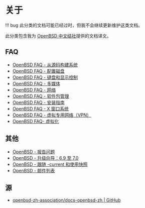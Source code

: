 # 关于

!!! bug
    此分类的文档可能已经过时，但我不会继续更新维护这类文档。

此分类包含我为 [OpenBSD 中文结社](https://github.com/openbsd-zh-association)提供的文档译文。

## FAQ

- [OpenBSD FAQ - 从源码构建系统](./openbsd-faq/faq1.md)
- [OpenBSD FAQ - 配置磁盘](./openbsd-faq/faq2.md)
- [OpenBSD FAQ - 键盘和显示控制](./openbsd-faq/faq3.md)
- [OpenBSD FAQ - 多媒体](./openbsd-faq/faq4.md)
- [OpenBSD FAQ - 网络](./openbsd-faq/faq5.md)
- [OpenBSD FAQ - 软件包管理](./openbsd-faq/faq6.md)
- [OpenBSD FAQ - 安装指南](./openbsd-faq/faq7.md)
- [OpenBSD FAQ - X 窗口系统](./openbsd-faq/faq8.md)
- [OpenBSD FAQ - 虚拟专用网络（VPN）](./openbsd-faq/faq9.md)
- [OpenBSD FAQ- 虚拟化](./openbsd-faq/faq10.md)

## 其他

- [OpenBSD - 报告问题](./other/bsd01.md)
- [OpenBSD - 升级向导：6.9 至 7.0](./other/bsd02.md)
- [OpenBSD - 跟随 -current 和使用快照](./other/bsd03.md)
- [OpenBSD - 邮件列表](./other/bsd04.md)

## 源

- [openbsd-zh-association/docs-openbsd-zh | GitHub](https://github.com/openbsd-zh-association/docs-openbsd-zh)